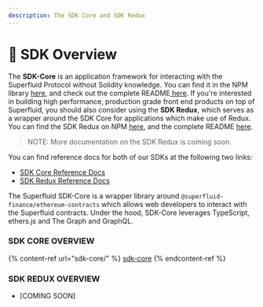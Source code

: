 ```yaml
---
description: The SDK Core and SDK Redux
---
```


# 🧨 SDK Overview

The **SDK-Core** is an application framework for interacting with the Superfluid Protocol without Solidity knowledge. You can find it in the NPM library [here](https://www.npmjs.com/package/@superfluid-finance/sdk-core), and check out the complete README[ here](https://github.com/superfluid-finance/protocol-monorepo/blob/dev/packages/sdk-core/README.md). If you're interested in building high performance, production grade front end products on top of Superfluid, you should also consider using the **SDK Redux**, which serves as a wrapper around the SDK Core for applications which make use of Redux. You can find the SDK Redux on NPM [here](https://www.npmjs.com/package/@superfluid-finance/sdk-redux), and the complete README [here](https://github.com/superfluid-finance/protocol-monorepo/tree/dev/packages/sdk-redux).&#x20;

> NOTE: More documentation on the SDK Redux is coming soon.

You can find reference docs for both of our SDKs at the following two links:

* [SDK Core Reference Docs](https://refs.superfluid.finance/sdk-core)
* [SDK Redux Reference Docs](https://refs.superfluid.finance/sdk-redux/)

The Superfluid SDK-Core is a wrapper library around `@superfluid-finance/ethereum-contracts` which allows web developers to interact with the Superfluid contracts. Under the hood, SDK-Core leverages TypeScript, ethers.js and The Graph and GraphQL.

### SDK CORE OVERVIEW

{% content-ref url="sdk-core/" %}
[sdk-core](sdk-core/)
{% endcontent-ref %}

### SDK REDUX OVERVIEW

* \[COMING SOON]
